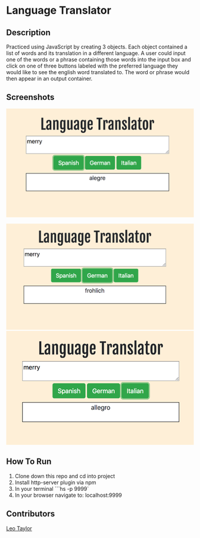# Language Translator
## Description 
Practiced using JavaScript by creating 3 objects. Each object contained a list of words and its translation in a different language. A user could input one of the words or a phrase containing those words into the input box and click on one of three buttons labeled with the preferred language they would like to see the english word translated to. The word or phrase would then appear in an output container. 

## Screenshots
![](https://raw.githubusercontent.com/leotaylor/languageTranlator/master/readmeSnaps/Screen%20Shot%202018-03-25%20at%207.08.45%20PM.png)

![](https://raw.githubusercontent.com/leotaylor/languageTranlator/master/readmeSnaps/Screen%20Shot%202018-03-25%20at%207.08.54%20PM.png)
![](https://raw.githubusercontent.com/leotaylor/languageTranlator/master/readmeSnaps/Screen%20Shot%202018-03-25%20at%207.09.04%20PM.png)

## How To Run
1. Clone down this repo and cd into project
1. Install http-server plugin via npm
1. In your terminal ```hs -p 9999`
1. In your browser navigate to: localhost:9999

## Contributors
[Leo Taylor](https://github.com/leotaylor)
